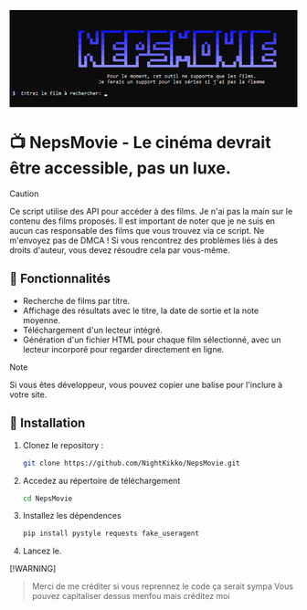 ![Screenshot](https://github.com/NightKikko/NepsMovie/blob/main/preview.png?raw=true)
# 📺 NepsMovie - Le cinéma devrait être accessible, pas un luxe.
> [!CAUTION]
> Ce script utilise des API pour accéder à des films. Je n'ai pas la main sur le contenu des films proposés. Il est important de noter que je ne suis en aucun cas responsable des films que vous trouvez via ce script. Ne m'envoyez pas de DMCA ! Si vous rencontrez des problèmes liés à des droits d'auteur, vous devez résoudre cela par vous-même.

## 🚀 Fonctionnalités

- Recherche de films par titre.
- Affichage des résultats avec le titre, la date de sortie et la note moyenne.
- Téléchargement d'un lecteur intégré.
- Génération d'un fichier HTML pour chaque film sélectionné, avec un lecteur incorporé pour regarder directement en ligne.

> [!Note]
> Si vous êtes développeur, vous pouvez copier une balise pour l'inclure à votre site.

## 📶 Installation

1. Clonez le repository :
   ```bash
   git clone https://github.com/NightKikko/NepsMovie.git
   ```
2. Accedez au répertoire de téléchargement
    ```bash
    cd NepsMovie
    ```
3. Installez les dépendences
    ```bash
    pip install pystyle requests fake_useragent
    ```
4. Lancez le.

[!WARNING]
> Merci de me créditer si vous reprennez le code ça serait sympa
> Vous pouvez capitaliser dessus menfou mais créditez moi
